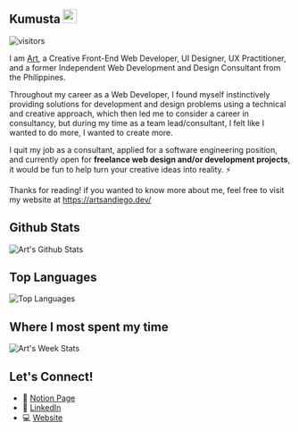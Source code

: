 
## Kumusta <img src="https://media.giphy.com/media/hvRJCLFzcasrR4ia7z/giphy.gif" width="25px">
![visitors](https://visitor-badge.glitch.me/badge?page_id=crtved)

I am [Art](https://artsandiego.dev), a Creative Front-End Web Developer, UI Designer, UX Practitioner, and a former Independent Web Development and Design Consultant from the Philippines.

Throughout my career as a Web Developer, I found myself instinctively providing solutions for development and design problems using a technical and creative approach, which then led me to consider a career in consultancy, but during my time as a team lead/consultant, I felt like I wanted to do more, I wanted to create more.

I quit my job as a consultant, applied for a software engineering position, and currently open for **freelance web design and/or development projects**, it would be fun to help turn your creative ideas into reality. ⚡

Thanks for reading! if you wanted to know more about me, feel free to visit my website at https://artsandiego.dev/ 

## Github Stats
![Art's Github Stats](https://github-readme-stats.vercel.app/api?username=crtved&show_icons=true&theme=nord&count_private=true)

## Top Languages
![Top Languages](https://github-readme-stats.vercel.app/api/top-langs/?username=crtved&theme=nord)

## Where I most spent my time
![Art's Week Stats](https://github-readme-stats.vercel.app/api/wakatime?username=crtved&theme=nord)

## Let's Connect!
- :notebook: [Notion Page](https://www.notion.so/Art-San-Diego-76e258b0b87d47eb8e3db7c426e8a376)
- :man: [LinkedIn](https://www.linkedin.com/in/artsandiego/)
- :computer: [Website](https://artsandiego.dev/)
